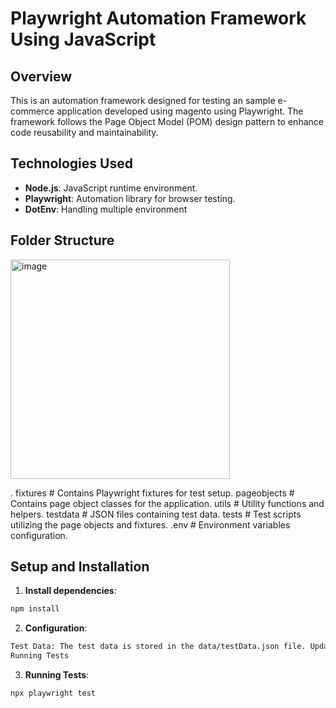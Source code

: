# Playwright Automation Framework Using JavaScript

## Overview
This is an automation framework designed for testing an sample e-commerce application developed using magento using Playwright. The framework follows the Page Object Model (POM) design pattern to enhance code reusability and maintainability.

## Technologies Used
- **Node.js**: JavaScript runtime environment.
- **Playwright**: Automation library for browser testing.
- **DotEnv**: Handling multiple environment


## Folder Structure
<img width="351" alt="image" src="https://github.com/user-attachments/assets/239188af-f90c-4d59-bf69-ccbe571ba658">

.
fixtures        # Contains Playwright fixtures for test setup.
pageobjects     # Contains page object classes for the application.
utils           # Utility functions and helpers.
testdata        # JSON files containing test data.
tests           # Test scripts utilizing the page objects and fixtures.
.env            # Environment variables configuration.

## Setup and Installation

1. **Install dependencies**:
 ```bash
npm install
```

2. **Configuration**:
 ```bash
Test Data: The test data is stored in the data/testData.json file. Update this file with the necessary data for your tests.
Running Tests
```
3. **Running Tests**:
 ```bash
npx playwright test
```


